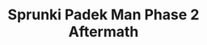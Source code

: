 ---
slug: sprunki-padek-man-phase-2-aftermath
title: Sprunki Padek Man Phase 2 Aftermath
description: "Sprunki Padek Man Phase 2 Aftermath is an exciting online game. Play for free directly in your browser!"
icon: /images/popular_mods/Sprunki Padek Man Phase 2 Aftermath.png
url: https://wowtbc.net/sprunkin/padekman-phase2-aftermath/index.html
previewImage: /images/popular_mods/Sprunki Padek Man Phase 2 Aftermath.png
type: popular mods

# SEO配置
seo:
  title: "Sprunki Padek Man Phase 2 Aftermath - Play Free Online Game | Fun Browser Games"
  description: "Sprunki Padek Man Phase 2 Aftermath - Play this fun online game for free in your browser. No download required!"
  ogImage: "/images/popular_mods/Sprunki Padek Man Phase 2 Aftermath.png"
  keywords: "sprunki-padek-man-phase-2-aftermath, online game, browser game, free game, popular mods game, play online"

videoUrls:
  - https://www.youtube.com/embed/example1
  - https://www.youtube.com/embed/example2

whyPlay:
  title: "Why Play Sprunki Padek Man Phase 2 Aftermath?"
  items:
    - "Immersive Gameplay: Sprunki Padek Man Phase 2 Aftermath offers an engaging and immersive gaming experience that will keep you entertained for hours"
    - "Challenging Levels: Test your skills with increasingly difficult challenges and obstacles"
    - "Beautiful Graphics: Enjoy stunning visuals and smooth animations that bring the game world to life"
    - "Regular Updates: New content and features are added regularly to keep the game fresh and exciting"
    - "Free to Play: Experience all the fun without spending a penny"
    - "Community Features: Connect with other players, share strategies, and compete for high scores"
    - "Cross-Platform: Play on any device with a web browser, no downloads required"

features:
  title: "Key Features of Sprunki Padek Man Phase 2 Aftermath"
  image: "/images/popular_mods/Sprunki Padek Man Phase 2 Aftermath.png"
  items:
    - "Intuitive Controls: Easy to learn controls make Sprunki Padek Man Phase 2 Aftermath accessible for players of all skill levels"
    - "Multiple Game Modes: Enjoy various gameplay options that provide different challenges and experiences"
    - "Character Customization: Personalize your gaming experience with unique characters and items"
    - "Achievement System: Complete special tasks to earn rewards and recognition"
    - "Leaderboards: Compete with players worldwide and see who can achieve the highest scores"

characteristics:
  title: "Game Characteristics"
  image: "/images/popular_mods/Sprunki Padek Man Phase 2 Aftermath.png"
  items:
    - "Genre: Popular mods game with elements of strategy and skill"
    - "Difficulty: Suitable for both casual gamers and those seeking a challenge"
    - "Play Time: Quick sessions or extended gameplay, depending on your preference"
    - "Art Style: Vibrant and engaging visuals that enhance the gaming experience"
    - "Sound Design: Immersive audio that complements the gameplay perfectly"

info: "Sprunki Padek Man Phase 2 Aftermath is an exciting online game that offers players a unique and engaging gaming experience. With its intuitive controls, stunning visuals, and challenging gameplay, Sprunki Padek Man Phase 2 Aftermath provides hours of entertainment for players of all ages and skill levels. Whether you're looking for a quick gaming session during a break or an extended play session, Sprunki Padek Man Phase 2 Aftermath delivers an immersive experience that will keep you coming back for more. The game features multiple levels of increasing difficulty, ensuring that players are constantly challenged as they progress. With regular updates adding new content and features, Sprunki Padek Man Phase 2 Aftermath remains fresh and exciting, providing endless entertainment options for its growing community of players."

howToPlayIntro: "Welcome to Sprunki Padek Man Phase 2 Aftermath! This guide will walk you through the basics and help you master the game. Whether you're a beginner or looking to improve your skills, these tips and instructions will enhance your gaming experience."

howToPlaySteps:
  - title: "Getting Started"
    description: "Begin your Sprunki Padek Man Phase 2 Aftermath adventure by familiarizing yourself with the controls. Use your keyboard or mouse to navigate through the game interface. The tutorial will guide you through the basic mechanics and help you understand the objectives."
  - title: "Understanding the Objectives"
    description: "In Sprunki Padek Man Phase 2 Aftermath, your main goal is to progress through levels by completing specific objectives. Each level presents unique challenges that require different strategies and approaches."
  - title: "Mastering the Controls"
    description: "Practice using the controls to improve your precision and reaction time. Sprunki Padek Man Phase 2 Aftermath requires quick reflexes and strategic thinking to overcome obstacles and defeat opponents."
  - title: "Utilizing Power-ups"
    description: "Collect power-ups throughout the game to enhance your abilities and overcome difficult challenges. Each power-up offers unique advantages that can be crucial for success."
  - title: "Developing Strategies"
    description: "As you progress in Sprunki Padek Man Phase 2 Aftermath, develop effective strategies for different scenarios. Analyze patterns, anticipate challenges, and adapt your approach to maximize your performance."

faq:
  title: "Frequently Asked Questions about Sprunki Padek Man Phase 2 Aftermath"
  items:
    - question: "Is Sprunki Padek Man Phase 2 Aftermath free to play?"
      answer: "Yes, Sprunki Padek Man Phase 2 Aftermath is completely free to play directly in your web browser. No downloads or purchases are required to enjoy the full game experience."
    - question: "Can I play Sprunki Padek Man Phase 2 Aftermath on mobile devices?"
      answer: "Yes, Sprunki Padek Man Phase 2 Aftermath is optimized for both desktop and mobile play. You can enjoy the game on any device with a web browser and internet connection."
    - question: "Are there any in-game purchases?"
      answer: "While Sprunki Padek Man Phase 2 Aftermath is free to play, there may be optional in-game purchases available for cosmetic items or additional features that don't affect core gameplay."
    - question: "How often is Sprunki Padek Man Phase 2 Aftermath updated?"
      answer: "The developers regularly update Sprunki Padek Man Phase 2 Aftermath with new content, features, and improvements based on player feedback and game performance."
    - question: "Can I play Sprunki Padek Man Phase 2 Aftermath offline?"
      answer: "Currently, Sprunki Padek Man Phase 2 Aftermath requires an internet connection to play as it's a browser-based online game."
    - question: "Is Sprunki Padek Man Phase 2 Aftermath suitable for children?"
      answer: "Yes, Sprunki Padek Man Phase 2 Aftermath is designed to be family-friendly and suitable for players of all ages."
    - question: "How do I report bugs or issues?"
      answer: "If you encounter any problems while playing Sprunki Padek Man Phase 2 Aftermath, you can report them through the game's support page or contact the developers directly through their website."
    - question: "Still Have Questions?"
      answer: "If you have additional questions about Sprunki Padek Man Phase 2 Aftermath that aren't covered in this FAQ, please visit our support center or contact our customer service team for assistance."
---